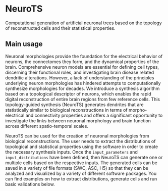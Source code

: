 # NeuroTS

Computational generation of artificial neuronal trees based on the topology of reconstructed cells and their
statistical properties.

## Main usage

Neuronal morphologies provide the foundation for the electrical behavior of neurons, the connectomes they form, and the dynamical properties of the brain. Comprehensive neuron models are essential for defining cell types, discerning their functional roles, and investigating brain disease related dendritic alterations. However, a lack of understanding of the principles underlying neuron morphologies has hindered attempts to computationally synthesize morphologies for decades. We introduce a synthesis algorithm based on a topological descriptor of neurons, which enables the rapid digital reconstruction of entire brain regions from few reference cells. This topology-guided synthesis (NeuroTS) generates dendrites that are statistically similar to biological reconstructions in terms of morpho-electrical and connectivity properties and offers a significant opportunity to investigate the links between neuronal morphology and brain function across different spatio-temporal scales.

NeuroTS can be used for the creation of neuronal morphologies from biological reconstructions. The user needs to extract the distributions of topological and statistical properties using the software in order to create the necessary synthesis inputs.
Once the `input_parameters` and `input_distributions` have been defined, then NeuroTS can generate one or multiple cells based on the respective inputs. The generated cells can be saved in a variety of file formats (SWC, ASC, H5) so that they can be analyzed and visualized by a variety of different software packages. You can find examples on how to extract distributions, generate cells and run basic validations below.
